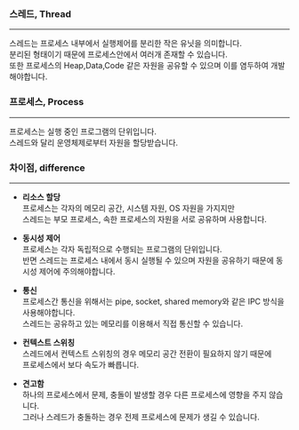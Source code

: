 ### 스레드, Thread
---
스레드는 프로세스 내부에서 실행제어를 분리한 작은 유닛을 의미합니다.  
분리된 형태이기 때문에 프로세스안에서 여러개 존재할 수 있습니다.  
또한 프로세스의 Heap,Data,Code 같은 자원을 공유할 수 있으며 이를 염두하여 개발해야합니다.  

### 프로세스, Process
---
프로세스는 실행 중인 프로그램의 단위입니다.  
스레드와 달리 운영체제로부터 자원을 할당받습니다.  

### 차이점, difference
---
* **리소스 할당**  
  프로세스는 각자의 메모리 공간, 시스템 자원, OS 자원을 가지지만  
  스레드는 부모 프로세스, 속한 프로세스의 자원을 서로 공유하며 사용합니다.  

* **동시성 제어**  
  프로세스는 각자 독립적으로 수행되는 프로그램의 단위입니다.  
  반면 스레드는 프로세스 내에서 동시 실행될 수 있으며 자원을 공유하기 때문에 동시성 제어에 주의해야합니다.  

* **통신**  
  프로세스간 통신을 위해서는 pipe, socket, shared memory와 같은 IPC 방식을 사용해야합니다.  
  스레드는 공유하고 있는 메모리를 이용해서 직접 통신할 수 있습니다.

* **컨텍스트 스위칭**  
  스레드에서 컨텍스트 스위칭의 경우 메모리 공간 전환이 필요하지 않기 때문에  
  프로세스에서 보다 속도가 빠릅니다.

* **견고함**  
  하나의 프로세스에서 문제, 충돌이 발생할 경우 다른 프로세스에 영향을 주지 않습니다.  
  그러나 스레드가 충돌하는 경우 전제 프로세스에 문제가 생길 수 있습니다.

